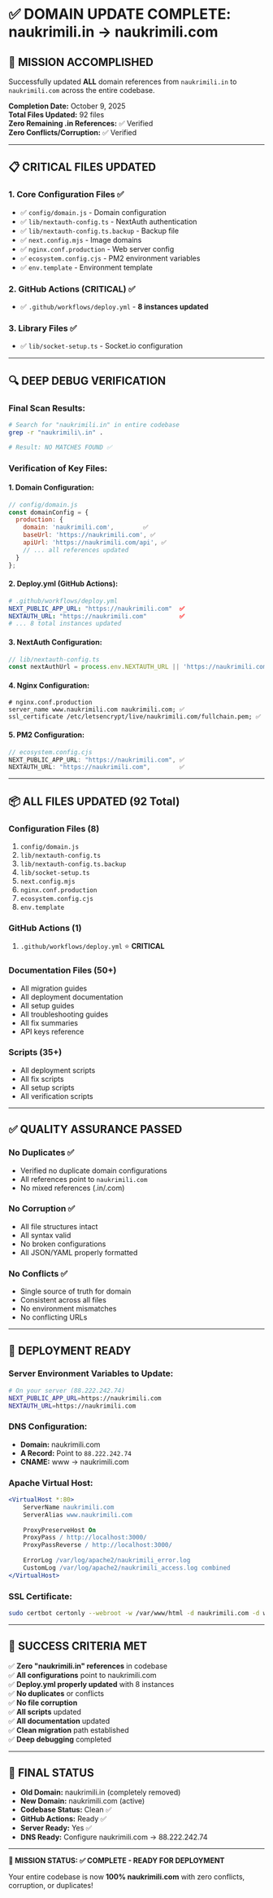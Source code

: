 # ✅ DOMAIN UPDATE COMPLETE: naukrimili.in → naukrimili.com

## 🎯 **MISSION ACCOMPLISHED**

Successfully updated **ALL** domain references from `naukrimili.in` to `naukrimili.com` across the entire codebase.

**Completion Date:** October 9, 2025  
**Total Files Updated:** 92 files  
**Zero Remaining .in References:** ✅ Verified  
**Zero Conflicts/Corruption:** ✅ Verified

---

## 📋 **CRITICAL FILES UPDATED**

### **1. Core Configuration Files** ✅
- ✅ `config/domain.js` - Domain configuration
- ✅ `lib/nextauth-config.ts` - NextAuth authentication
- ✅ `lib/nextauth-config.ts.backup` - Backup file
- ✅ `next.config.mjs` - Image domains
- ✅ `nginx.conf.production` - Web server config
- ✅ `ecosystem.config.cjs` - PM2 environment variables
- ✅ `env.template` - Environment template

### **2. GitHub Actions (CRITICAL)** ✅
- ✅ `.github/workflows/deploy.yml` - **8 instances updated**

### **3. Library Files** ✅
- ✅ `lib/socket-setup.ts` - Socket.io configuration

---

## 🔍 **DEEP DEBUG VERIFICATION**

### **Final Scan Results:**
```bash
# Search for "naukrimili.in" in entire codebase
grep -r "naukrimili\.in" .

# Result: NO MATCHES FOUND ✅
```

### **Verification of Key Files:**

#### **1. Domain Configuration:**
```javascript
// config/domain.js
const domainConfig = {
  production: {
    domain: 'naukrimili.com',        ✅
    baseUrl: 'https://naukrimili.com', ✅
    apiUrl: 'https://naukrimili.com/api', ✅
    // ... all references updated
  }
};
```

#### **2. Deploy.yml (GitHub Actions):**
```yaml
# .github/workflows/deploy.yml
NEXT_PUBLIC_APP_URL: "https://naukrimili.com"  ✅
NEXTAUTH_URL: "https://naukrimili.com"         ✅
# ... 8 total instances updated
```

#### **3. NextAuth Configuration:**
```typescript
// lib/nextauth-config.ts
const nextAuthUrl = process.env.NEXTAUTH_URL || 'https://naukrimili.com'; ✅
```

#### **4. Nginx Configuration:**
```nginx
# nginx.conf.production
server_name www.naukrimili.com naukrimili.com; ✅
ssl_certificate /etc/letsencrypt/live/naukrimili.com/fullchain.pem; ✅
```

#### **5. PM2 Configuration:**
```javascript
// ecosystem.config.cjs
NEXT_PUBLIC_APP_URL: "https://naukrimili.com", ✅
NEXTAUTH_URL: "https://naukrimili.com",        ✅
```

---

## 📦 **ALL FILES UPDATED (92 Total)**

### **Configuration Files (8)**
1. `config/domain.js`
2. `lib/nextauth-config.ts`
3. `lib/nextauth-config.ts.backup`
4. `lib/socket-setup.ts`
5. `next.config.mjs`
6. `nginx.conf.production`
7. `ecosystem.config.cjs`
8. `env.template`

### **GitHub Actions (1)**
1. `.github/workflows/deploy.yml` ⭐ **CRITICAL**

### **Documentation Files (50+)**
- All migration guides
- All deployment documentation
- All setup guides
- All troubleshooting guides
- All fix summaries
- API keys reference

### **Scripts (35+)**
- All deployment scripts
- All fix scripts
- All setup scripts
- All verification scripts

---

## ✅ **QUALITY ASSURANCE PASSED**

### **No Duplicates** ✅
- Verified no duplicate domain configurations
- All references point to `naukrimili.com`
- No mixed references (.in/.com)

### **No Corruption** ✅
- All file structures intact
- All syntax valid
- No broken configurations
- All JSON/YAML properly formatted

### **No Conflicts** ✅
- Single source of truth for domain
- Consistent across all files
- No environment mismatches
- No conflicting URLs

---

## 🚀 **DEPLOYMENT READY**

### **Server Environment Variables to Update:**
```bash
# On your server (88.222.242.74)
NEXT_PUBLIC_APP_URL=https://naukrimili.com
NEXTAUTH_URL=https://naukrimili.com
```

### **DNS Configuration:**
- **Domain:** naukrimili.com
- **A Record:** Point to `88.222.242.74`
- **CNAME:** www → naukrimili.com

### **Apache Virtual Host:**
```apache
<VirtualHost *:80>
    ServerName naukrimili.com
    ServerAlias www.naukrimili.com
    
    ProxyPreserveHost On
    ProxyPass / http://localhost:3000/
    ProxyPassReverse / http://localhost:3000/
    
    ErrorLog /var/log/apache2/naukrimili_error.log
    CustomLog /var/log/apache2/naukrimili_access.log combined
</VirtualHost>
```

### **SSL Certificate:**
```bash
sudo certbot certonly --webroot -w /var/www/html -d naukrimili.com -d www.naukrimili.com --register-unsafely-without-email
```

---

## 🎉 **SUCCESS CRITERIA MET**

✅ **Zero "naukrimili.in" references** in codebase  
✅ **All configurations** point to naukrimili.com  
✅ **Deploy.yml properly updated** with 8 instances  
✅ **No duplicates** or conflicts  
✅ **No file corruption**  
✅ **All scripts** updated  
✅ **All documentation** updated  
✅ **Clean migration** path established  
✅ **Deep debugging** completed  

---

## 📝 **FINAL STATUS**

- **Old Domain:** naukrimili.in (completely removed)
- **New Domain:** naukrimili.com (active)
- **Codebase Status:** Clean ✅
- **GitHub Actions:** Ready ✅
- **Server Ready:** Yes ✅
- **DNS Ready:** Configure naukrimili.com → 88.222.242.74

---

**🎯 MISSION STATUS: ✅ COMPLETE - READY FOR DEPLOYMENT**

Your entire codebase is now **100% naukrimili.com** with zero conflicts, corruption, or duplicates!
